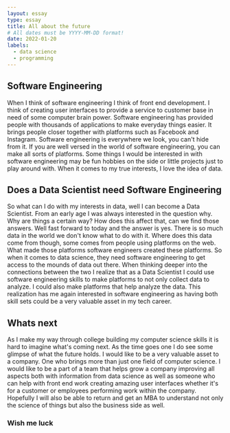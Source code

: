 ```yaml
---
layout: essay
type: essay
title: All about the future
# All dates must be YYYY-MM-DD format!
date: 2022-01-20
labels:
  - data science
  - programming
---
```


## Software Engineering
When I think of software engineering I think of front end development. I think of creating user interfaces to provide a service to customer base in need of some
computer brain power. Software engineering has provided people with thousands of applications to make everyday things easier. It brings people closer
together with platforms such as Facebook and Instagram. Software engineering is everywhere we look, you can't hide from it. If you are well versed in the world of software engineering, you can make all sorts of platforms. Some things I would be interested in with software engineering may be fun hobbies on the side or little projects just to play around with. When it comes to my true interests, I love the idea of data.

## Does a Data Scientist need Software Engineering
So what can I do with my interests in data, well I can become a Data Scientist. From an early age I was always interested in the question why. Why are things a certain way? How does this affect that, can we find those answers. Well fast forward to today and the answer is yes. There is so much data in the world we don't know what to do with it. Where does this data come from though, some comes from people using platforms on the web. What made those platforms software engineers created these platforms. So when it comes to data science, they need software engineering to get access to the mounds of data out there.
When thinking deeper into the connections between the two I realize that as a Data Scientist I could use software engineering skills to make platforms to not only collect data to analyze. I could also make platforms that help analyze the data. This realization has me again interested in software engineering as having both skill sets could be a very valuable asset in my tech career.

## Whats next
As I make my way through college building my computer science skills it is hard to imagine what's coming next. As the time goes one I do see some glimpse of what the future holds. I would like to be a very valuable asset to a company. One who brings more than just one field of computer science. I would like to be a part of a team that helps grow a company improving all aspects both with information from data science as well as someone who can help with front end work creating amazing user interfaces whether it's for a customer or employees performing work within the company. Hopefully I will also be able to return and get an MBA to understand not only the science of things but also the business side as well.

### Wish me luck


